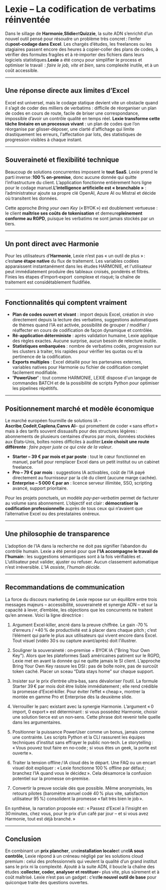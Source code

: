 # Lexie – La codification de verbatims réinventée

Dans le sillage de **Harmonie**,**Slidie**et**Quizzie**, la suite ADN s’enrichit d’un nouvel outil pensé pour résoudre un problème très concret : l’enfer du**post‑codage dans Excel**. Les chargés d’études, les freelances ou les stagiaires passent encore des heures à copier‑coller des plans de codes, à vérifier des formules fragiles et à ré‑importer des fichiers dans leurs logiciels statistiques.**Lexie** a été conçu pour simplifier le process et optimiser le travail  : _faire le job, vite et bien_, sans complexité inutile, et à un coût accessible.

---

## Une réponse directe aux limites d’Excel
Excel est universel, mais le codage statique devient vite un obstacle quand il s’agit de coder des milliers de verbatims : difficile de réorganiser un plan de codes en cours de route, facile de briser une correspondance, impossible d’avoir un contrôle qualité en temps réel. **Lexie transforme cette tâche linéaire en un processus vivant** : un plan de codes que l’on réorganise par glisser‑déposer, une clarté d'affichage qui limite drastiquement les erreurs, l'affectation par lots, des statistiques de progression visibles à chaque instant. 

---

## Souveraineté et flexibilité technique
Beaucoup de solutions concurrentes imposent le **tout SaaS**. Lexie prend le parti inverse :**100 % on‑premise**, donc aucune donnée qui quitte l’infrastructure du client. L’application fonctionne entièrement hors ligne pour le codage manuel.**L’intelligence artificielle est « branchable »** : l’administrateur ajoute sa propre clé OpenAI, Azure AI ou Mistral et décide où transitent les données.

Cette approche _Bring your own Key_ (« BYOK ») est doublement vertueuse : le client **maîtrise ses coûts de tokenisation** et demeure**pleinement conforme au RGPD**, puisque les verbatims ne sont jamais stockés par un tiers.

---

## Un pont direct avec Harmonie
Pour les utilisateurs d’**Harmonie**, Lexie n’est pas « un outil de plus » : c’est**une étape native** du flux de traitement. Les variables codées apparaissent instantanément dans les études HARMONIE, et l'utilisateur peut immédiatement produire des tableaux croisés, pondérés et filtrés. Finies les étapes d’import‑export  complexe et risqué; la chaîne de traitement est considétablement fluidifiée.

---

## Fonctionnalités qui comptent vraiment
* **Plan de codes ouvert et vivant** : import depuis Excel, création _in vivo_ directement depuis la lecture des verbatims, suggestions automatiques de thèmes quand l’IA est activée, possibilité de grouper / modifier / réaffecter en cours de codification de façon dynamique et contrôlée.
* **Ré‑application déterministe** : après validation humaine, Lexie applique des règles exactes. Aucune surprise, aucun besoin de relecture inutile.
* **Statistiques embarquées** : nombre de verbatims codés, progression sur les clusters à traiter, tris rapides pour vérifier les quotas ou et la pertinence de la codification.
* **Exports multiples** : Excel détaillé pour les partenaires externes, variables natives pour Harmonie ou fichier de codification complet facilement modifiable.
* **'PowerUser'** : tout comme HARMONIE, LEXIE dispose d'un langage de commandes BATCH et de la possibilité de scripts Python pour optimiser les pipelines répétitifs.

---

## Positionnement marché et modèle économique
Le marché européen fourmille de solutions IA – **Ascribe**,**Codeit**,**Caplena**,**Canvs AI**– qui promettent de coder « sans effort » mais à des tarifs souvent dissuasifs pour des structures légères : abonnements de plusieurs centaines d’euros par mois, données stockées aux États‑Unis, boîtes noires difficiles à auditer.**Lexie choisit une route différente** : _faire payer juste ce qui crée de la valeur_.

* **Starter – 39 € par mois et par poste** : tout le cœur fonctionnel en manuel, parfait pour remplacer Excel dans un petit institut ou un cabinet freelance.
* **Pro – 79 € par mois** : suggestions IA activables, coût de l’IA payé directement au fournisseur par la clé du client (aucune marge cachée).
* **Enterprise – 5 000 € par an** : licence serveur illimitée, SSO, scripting avancé, support prioritaire.

Pour les projets ponctuels, un modèle _pay‑per‑verbatim_ permet de facturer au volume sans abonnement. L’objectif est clair : **démocratiser la codification professionnelle** auprès de tous ceux qui n’avaient que l’alternative Excel ou des prestataires onéreux.

---

## Une philosophie de transparence
L’adoption de l’IA dans la recherche ne doit pas signifier l’abandon du contrôle humain. Lexie a été pensé pour que **l'IA accompagne le travail de l'humain** : les suggestions sémantiques sont à la fois vérifiables et . L’utilisateur peut valider, ajuster ou refuser. Aucun classement automatique n’est irréversible. _L’IA assiste, l’humain décide._

---

## Recommandations de communication

La force du discours marketing de Lexie repose sur un équilibre entre trois messages majeurs – accessibilité, souveraineté et synergie ADN – et sur la capacité à lever, d’emblée, les objections que les concurrents ne traitent qu’en annexe. Voici la ligne directrice :

1. Argument Excel‑killer, ancré dans la preuve chiffrée. Le gain ‑70 % d’erreurs / +40 % de productivité est à placer dans chaque pitch ; c’est l’élément qui parle le plus aux utilisateurs qui vivent encore dans Excel. Tout visuel (vidéo 30 s ou capture avant/après) doit l’illustrer.

2. Souligner la souveraineté : on‑premise + BYOK IA ("Bring Your Own Key"). Alors que les plateformes SaaS américaines patinent sur le RGPD, Lexie met en avant la donnée qui ne quitte jamais le SI client. L’approche Bring Your Own Key rassure les DSI : pas de boîte noire, pas de surcoût token caché. Placer un sceau “Data stays home” sur chaque support.

3. Insister sur le prix d’entrée ultra‑bas, sans dévaloriser l’outil. La formule Starter 39 € par mois doit être lisible immédiatement ; elle rend crédible la promesse d’Excel‑killer. Pour éviter l’effet « cheap », montrer la montée en gamme Pro et Enterprise dès la deuxième slide.

4. Verrouiller le parc existant avec la synergie Harmonie. L’argument « 0 import, 0 export » est déterminant : si vous possédez Harmonie, choisir une solution tierce est un non‑sens. Cette phrase doit revenir telle quelle dans les argumentaires.

5. Positionner la puissance PowerUser comme un bonus, jamais comme une contrainte. Les scripts Python et la CLI rassurent les équipes techniques d’institut sans effrayer le public non‑tech. Le storytelling : « Vous pouvez tout faire en no‑code ; si vous êtes un geek, la porte est ouverte ».

6. Traiter la tension offline / IA cloud dès le départ. Une FAQ ou un encart visuel doit expliquer : « Lexie fonctionne 100 % offline par défaut ; branchez l’IA quand vous le décidez ». Cela désamorce la confusion potentiel sur la promesse on‑premise.

7. Convertir la preuve sociale dès que possible. Même anonymisés, les retours pilotes (baromètre annuel codé 40 % plus vite, satisfaction utilisateur 95 %) consolident la promesse « fait très bien le job ».

En synthèse, la narration proposée est : « Passez d’Excel à l’insight en 30 minutes, chez vous, pour le prix d’un café par jour – et si vous avez Harmonie, tout est déjà branché. »

---

## Conclusion
En combinant un **prix plancher**, une**installation locale**et une**IA sous contrôle**, Lexie répond à un créneau négligé par les solutions cloud premium : celui des professionnels qui veulent la qualité d’un grand institut sans le prix ni la complexité. Ajouté à la suite ADN, il boucle la chaîne des études :**collecter, coder, analyser et restituer**– plus vite, plus sûrement et à coût maîtrisé. Lexie n’est pas un gadget : c’est**le nouvel outil de base** pour quiconque traite des questions ouvertes.
